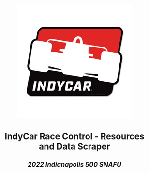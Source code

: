 <p align="center">
  <img width="75%" src="https://github.com/neherdata/IndyCar-RaceControl-2022-Portland/blob/78a79f94756e9e7b4bae5d3b9d0bcdc16505762e/images/indycar-logo.jpg"></img>
<!--   <img width="75%" src="images/ims-logo.svg"></img> -->
</p>

<h1 align="center">IndyCar Race Control - Resources and Data Scraper</h1>
<i><h2 align="center">2022 Indianapolis 500 SNAFU</h2></i>
